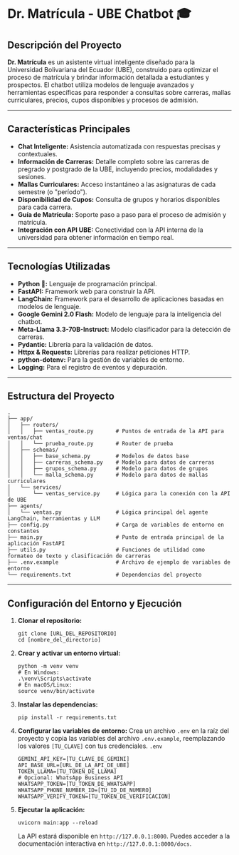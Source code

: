 # Dr. Matrícula - UBE Chatbot 🎓

## Descripción del Proyecto
**Dr. Matrícula** es un asistente virtual inteligente diseñado para la Universidad Bolivariana del Ecuador (UBE), construido para optimizar el proceso de matrícula y brindar información detallada a estudiantes y prospectos. El chatbot utiliza modelos de lenguaje avanzados y herramientas específicas para responder a consultas sobre carreras, mallas curriculares, precios, cupos disponibles y procesos de admisión.

---

## Características Principales
- **Chat Inteligente:** Asistencia automatizada con respuestas precisas y contextuales.
- **Información de Carreras:** Detalle completo sobre las carreras de pregrado y postgrado de la UBE, incluyendo precios, modalidades y sesiones.
- **Mallas Curriculares:** Acceso instantáneo a las asignaturas de cada semestre (o "período").
- **Disponibilidad de Cupos:** Consulta de grupos y horarios disponibles para cada carrera.
- **Guía de Matrícula:** Soporte paso a paso para el proceso de admisión y matrícula.
- **Integración con API UBE:** Conectividad con la API interna de la universidad para obtener información en tiempo real.

---

## Tecnologías Utilizadas
- **Python 🐍:** Lenguaje de programación principal.
- **FastAPI:** Framework web para construir la API.
- **LangChain:** Framework para el desarrollo de aplicaciones basadas en modelos de lenguaje.
- **Google Gemini 2.0 Flash:** Modelo de lenguaje para la inteligencia del chatbot.
- **Meta-Llama 3.3-70B-Instruct:** Modelo clasificador para la detección de carreras.
- **Pydantic:** Librería para la validación de datos.
- **Httpx & Requests:** Librerías para realizar peticiones HTTP.
- **python-dotenv:** Para la gestión de variables de entorno.
- **Logging:** Para el registro de eventos y depuración.

---

## Estructura del Proyecto
```
.
├── app/
│   ├── routers/
│   │   ├── ventas_route.py       # Puntos de entrada de la API para ventas/chat
│   │   └── prueba_route.py       # Router de prueba
│   ├── schemas/
│   │   ├── base_schema.py        # Modelos de datos base
│   │   ├── carreras_schema.py    # Modelo para datos de carreras
│   │   ├── grupos_schema.py      # Modelo para datos de grupos
│   │   └── malla_schema.py       # Modelo para datos de mallas curriculares
│   └── services/
│       └── ventas_service.py     # Lógica para la conexión con la API de UBE
├── agents/
│   └── ventas.py                 # Lógica principal del agente LangChain, herramientas y LLM
├── config.py                     # Carga de variables de entorno en constantes
├── main.py                       # Punto de entrada principal de la aplicación FastAPI
├── utils.py                      # Funciones de utilidad como formateo de texto y clasificación de carreras
├── .env.example                  # Archivo de ejemplo de variables de entorno
└── requirements.txt              # Dependencias del proyecto
```

---

## Configuración del Entorno y Ejecución

1. **Clonar el repositorio:**
    ```
    git clone [URL_DEL_REPOSITORIO]
    cd [nombre_del_directorio]
    ```
    
2. **Crear y activar un entorno virtual:**
    ```
    python -m venv venv
    # En Windows:
    .\venv\Scripts\activate
    # En macOS/Linux:
    source venv/bin/activate
    ```
    
3. **Instalar las dependencias:**     
    ```
    pip install -r requirements.txt
    ```
    
4. **Configurar las variables de entorno:** Crea un archivo `.env` en la raíz del proyecto y copia las variables del archivo `.env.example`, reemplazando los valores `[TU_CLAVE]` con tus credenciales.
    `.env`
    
    ```
    GEMINI_API_KEY=[TU_CLAVE_DE_GEMINI]
    API_BASE_URL=[URL_DE_LA_API_DE_UBE]
    TOKEN_LLAMA=[TU_TOKEN_DE_LLAMA]
    # Opcional: WhatsApp Business API
    WHATSAPP_TOKEN=[TU_TOKEN_DE_WHATSAPP]
    WHATSAPP_PHONE_NUMBER_ID=[TU_ID_DE_NUMERO]
    WHATSAPP_VERIFY_TOKEN=[TU_TOKEN_DE_VERIFICACION]
    ```
    
5. **Ejecutar la aplicación:**    
    ```
    uvicorn main:app --reload
    ```
    
    La API estará disponible en `http://127.0.0.1:8000`. Puedes acceder a la documentación interactiva en `http://127.0.0.1:8000/docs`.